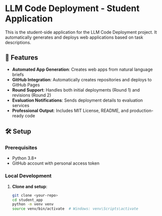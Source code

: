 # LLM Code Deployment - Student Application

This is the student-side application for the LLM Code Deployment project. It automatically generates and deploys web applications based on task descriptions.

## 🚀 Features

- **Automated App Generation**: Creates web apps from natural language briefs
- **GitHub Integration**: Automatically creates repositories and deploys to GitHub Pages
- **Round Support**: Handles both initial deployments (Round 1) and revisions (Round 2)
- **Evaluation Notifications**: Sends deployment details to evaluation services
- **Professional Output**: Includes MIT License, README, and production-ready code

## 🛠️ Setup

### Prerequisites
- Python 3.8+
- GitHub account with personal access token

### Local Development

1. **Clone and setup**:
   ```bash
   git clone <your-repo>
   cd student_app
   python -m venv venv
   source venv/bin/activate  # Windows: venv\Scripts\activate